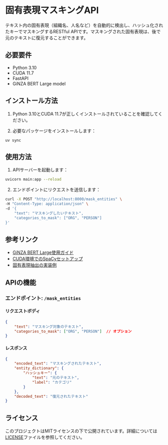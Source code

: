 # 固有表現マスキングAPI

テキスト内の固有表現（組織名、人名など）を自動的に検出し、ハッシュ化されたキーでマスキングするRESTful APIです。マスキングされた固有表現は、後で元のテキストに復元することができます。

## 必要要件

- Python 3.10
- CUDA 11.7
- FastAPI
- GiNZA BERT Large model

## インストール方法

1. Python 3.10とCUDA 11.7が正しくインストールされていることを確認してください。

2. 必要なパッケージをインストールします：

<!-- ```bash
# GiNZA BERT Largeモデルのインストール
uv pip install "https://github.com/megagonlabs/ginza/releases/download/v5.2.0/ja_ginza_bert_large-5.2.0b1-py3-none-any.whl"

# SpaCyのCUDAサポートをインストール
uv pip install -U spacy[cuda117]
``` -->
`uv sync`

## 使用方法

1. APIサーバーを起動します：

```bash
uvicorn main:app --reload
```

2. エンドポイントにリクエストを送信します：

```bash
curl -X POST "http://localhost:8000/mask_entities" \
-H "Content-Type: application/json" \
-d '{
    "text": "マスキングしたいテキスト",
    "categories_to_mask": ["ORG", "PERSON"]
}'
```

## 参考リンク

- [GiNZA BERT Large使用ガイド](https://megagonlabs.github.io/ginza/)
- [CUDA環境でのSpaCyセットアップ](https://qiita.com/CaughC/items/a67a2c8e3bad9c81833)
- [固有表現抽出の実装例](https://zenn.dev/ncdc/articles/824c6c9bbbf93ac)

## APIの機能

### エンドポイント: `/mask_entities`

#### リクエストボディ
```json
{
    "text": "マスキング対象のテキスト",
    "categories_to_mask": ["ORG", "PERSON"]  // オプション
}
```

#### レスポンス
```json
{
    "encoded_text": "マスキングされたテキスト",
    "entity_dictionary": {
        "ハッシュキー": {
            "text": "元のテキスト",
            "label": "カテゴリ"
        }
    },
    "decoded_text": "復元されたテキスト"
}
```

## ライセンス

このプロジェクトはMITライセンスの下で公開されています。詳細については[LICENSE](LICENSE)ファイルを参照してください。


